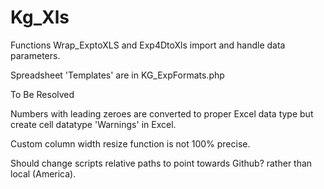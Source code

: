 # Kg_Xls

Functions Wrap_ExptoXLS and Exp4DtoXls import and handle data parameters.

Spreadsheet 'Templates' are in KG_ExpFormats.php

To Be Resolved

Numbers with leading zeroes are converted to proper Excel data type but create cell datatype 'Warnings' in Excel.

Custom column width resize function is not 100% precise.

Should change scripts relative paths to point towards Github? rather than local (America).



